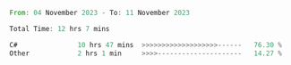 <!--<div align=center><img src="https://leetcard.jacoblin.cool/CalvinWan0101"></div>-->

<!--START_SECTION:waka-->

```rust
From: 04 November 2023 - To: 11 November 2023

Total Time: 12 hrs 7 mins

C#               10 hrs 47 mins  >>>>>>>>>>>>>>>>>>>------   76.30 %
Other            2 hrs 1 min     >>>>---------------------   14.27 %
```

<!--END_SECTION:waka-->
